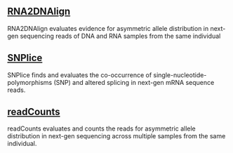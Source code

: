 ## [RNA2DNAlign](RNA2DNAlign)
RNA2DNAlign evaluates evidence for asymmetric allele distribution in next-gen sequencing reads of DNA and RNA samples from the same individual
## [SNPlice](SNPlice)
SNPlice finds and evaluates the co-occurrence of single-nucleotide-polymorphisms (SNP) and altered splicing in next-gen mRNA sequence reads.
## [readCounts](readsCounts)
readCounts evaluates and counts the reads for asymmetric allele distribution in
next-gen sequencing across multiple samples from the same individual.
